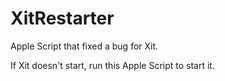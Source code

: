 # XitRestarter
Apple Script that fixed a bug for Xit.

If Xit doesn't start, run this Apple Script to start it.
